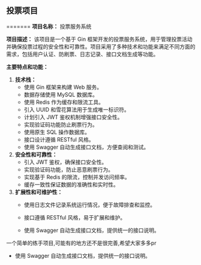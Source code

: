 ## 投票项目


=======
**项目名称：** 投票服务系统 

**项目描述：** 该项目是一个基于 Gin 框架开发的投票服务系统，用于管理投票活动并确保投票过程的安全性和可靠性。项目采用了多种技术和功能来满足不同方面的需求，包括用户认证、防刷票、日志记录、接口文档生成等功能。


**主要特点和功能：**

1. **技术栈：**
   * 使用 Gin 框架来构建 Web 服务。
   * 数据存储使用 MySQL 数据库。
   * 使用 Redis 作为缓存和限流工具。
   * 引入 UUID 和雪花算法用于生成唯一标识符。
   * 计划引入 JWT 鉴权机制增强接口安全性。
   * 实现验证码功能防止刷票行为。
   * 使用原生 SQL 操作数据库。
   * 接口设计遵循 RESTful 风格。
   * 使用 Swagger 自动生成接口文档，方便查阅和测试。
2. **安全性和可靠性：**
   * 引入 JWT 鉴权，确保接口安全性。
   * 实现验证码功能，防止恶意刷票行为。
   * 实现基于 Redis 的限流，控制并发访问频率。
   * 缓存一致性保证数据的准确性和实时性。
3. **扩展性和可维护性：**
   * 使用日志文件记录系统运行情况，便于故障排查和监控。
   * 接口遵循 RESTful 风格，易于扩展和维护。

   * 使用 Swagger 自动生成接口文档，提供统一的接口说明。



一个简单的练手项目,可能有的地方还不是很完善,希望大家多多pr

   * 使用 Swagger 自动生成接口文档，提供统一的接口说明。

